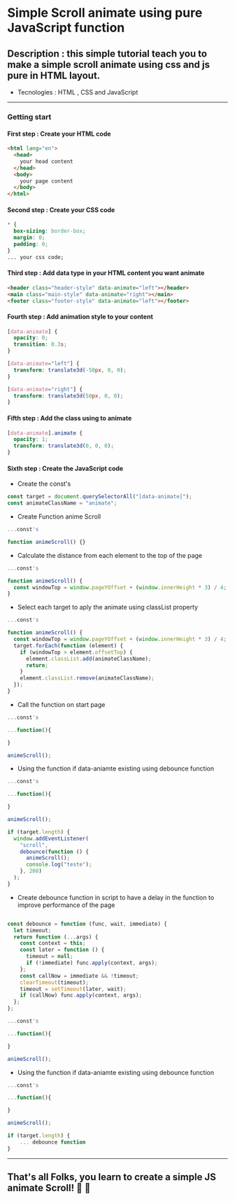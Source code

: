 # Simple Scroll animate using pure JavaScript function

## Description : this simple tutorial teach you to make a simple scroll animate using css and js pure in HTML layout.

- Tecnologies : HTML , CSS and JavaScript

---

### Getting start

#### First step : Create your HTML code

```html
<html lang="en">
  <head>
    your head content
  </head>
  <body>
    your page content
  </body>
</html>
```

#### Second step : Create your CSS code

```css
* {
  box-sizing: border-box;
  margin: 0;
  padding: 0;
}
... your css code;
```

#### Third step : Add data type in your HTML content you want animate

```html
<header class="header-style" data-animate="left"></header>
<main class="main-style" data-animate="right"></main>
<footer class="footer-style" data-animate="left"></footer>
```

#### Fourth step : Add animation style to your content

```css
[data-animate] {
  opacity: 0;
  transition: 0.3s;
}

[data-animate="left"] {
  transform: translate3d(-50px, 0, 0);
}

[data-animate="right"] {
  transform: translate3d(50px, 0, 0);
}
```

#### Fifth step : Add the class using to animate

```css
[data-animate].animate {
  opacity: 1;
  transform: translate3d(0, 0, 0);
}
```

#### Sixth step : Create the JavaScript code

- Create the const's

```javascript
const target = document.querySelectorAll("[data-animate]");
const animateClassName = "animate";
```

- Create Function anime Scroll

```javascript
...const's

function animeScroll() {}
```

- Calculate the distance from each element to the top of the page

```javascript
...const's

function animeScroll() {
  const windowTop = window.pageYOffset + (window.innerHeight * 3) / 4;
}
```

- Select each target to aply the animate using classList property

```javascript
...const's

function animeScroll() {
  const windowTop = window.pageYOffset + (window.innerHeight * 3) / 4;
  target.forEach(function (element) {
    if (windowTop > element.offsetTop) {
      element.classList.add(animateClassName);
      return;
    }
    element.classList.remove(animateClassName);
  });
}
```

- Call the function on start page

```javascript
...const's

...function(){

}

animeScroll();

```

- Using the function if data-aniamte existing using debounce function

```javascript
...const's

...function(){

}

animeScroll();

if (target.length) {
  window.addEventListener(
    "scroll",
    debounce(function () {
      animeScroll();
      console.log("teste");
    }, 200)
  );
}

```

- Create debounce function in script to have a delay in the function to improve performance of the page

```javascript

const debounce = function (func, wait, immediate) {
  let timeout;
  return function (...args) {
    const context = this;
    const later = function () {
      timeout = null;
      if (!immediate) func.apply(context, args);
    };
    const callNow = immediate && !timeout;
    clearTimeout(timeout);
    timeout = setTimeout(later, wait);
    if (callNow) func.apply(context, args);
  };
};

...const's

...function(){

}

animeScroll();

```

- Using the function if data-aniamte existing using debounce function

```javascript
...const's

...function(){

}

animeScroll();

if (target.length) {
    ... debounce function
}

```

---

## That's all Folks, you learn to create a simple JS animate Scroll! :brain: :call_me_hand:
